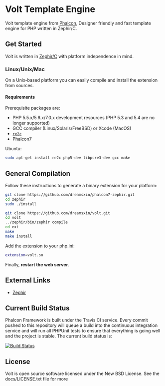 Volt Template Engine
====================

Volt template engine from [Phalcon](https://github.com/phalcon/cphalcon/), Designer friendly and fast template engine for PHP written in Zephir/C.

Get Started
-----------

Volt is written in [Zephir/C](http://zephir-lang.com/) with platform independence in mind.

### Linux/Unix/Mac

On a Unix-based platform you can easily compile and install the extension from sources.

#### Requirements

Prerequisite packages are:

* PHP 5.5.x/5.6.x/7.0.x development resources (PHP 5.3 and 5.4 are no longer supported)
* GCC compiler (Linux/Solaris/FreeBSD) or Xcode (MacOS)
* [`re2c`](http://re2c.org)
* Phalcon7

Ubuntu:

```bash
sudo apt-get install re2c php5-dev libpcre3-dev gcc make
```

General Compilation
-------------------

Follow these instructions to generate a binary extension for your platform:

```bash
git clone https://github.com/dreamsxin/phalcon7-zephir.git
cd zephir
sudo ./install

git clone https://github.com/dreamsxin/volt.git
cd volt
../zephir/bin/zephir compile
cd ext
make
make install
```

Add the extension to your php.ini:

```bash
extension=volt.so
```

Finally, **restart the web server**.

External Links
--------------

* [Zephir](http://zephir-lang.com/)

Current Build Status
--------------------

Phalcon Framework is built under the Travis CI service. Every commit pushed to this repository will queue a build into the continuous integration service and will run all PHPUnit tests to ensure that everything is going well and the project is stable. The current build status is:

[![Build Status](https://travis-ci.org/dreamsxin/volt.svg?branch=master)](https://travis-ci.org/dreamsxin/volt)

License
-------
Volt is open source software licensed under the New BSD License. See the docs/LICENSE.txt file for more
